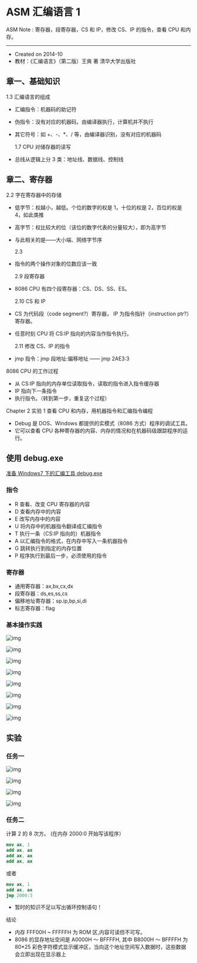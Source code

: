 # ASM 汇编语言 1

ASM Note : 寄存器，段寄存器，CS 和 IP，修改 CS、IP 的指令，查看 CPU 和内存。

---

-   Created on 2014-10
-   教材：《汇编语言》（第二版）王爽 著 清华大学出版社

## 章一、基础知识

1.3 汇编语言的组成

-   汇编指令：机器码的助记符
-   伪指令：没有对应的机器码，由编译器执行，计算机并不执行
-   其它符号：如 +、-、\*、/ 等，由编译器识别，没有对应的机器码

    1.7 CPU 对储存器的读写

-   总线从逻辑上分 3 类：地址线、数据线、控制线

## 章二、寄存器

2.2 字在寄存器中的存储

-   低字节：权越小，越低。个位的数字的权是 1，十位的权是 2，百位的权是 4，如此类推
-   高字节：权比较大的位（该位的数字代表的分量较大），即为高字节
-   与此相关的是——大小端、网络字节序

    2.3

-   指令的两个操作对象的位数应该一致

    2.9 段寄存器

-   8086 CPU 有四个段寄存器：CS、DS、SS、ES。

    2.10 CS 和 IP

-   CS 为代码段（code segment?）寄存器， IP 为指令指针（instruction ptr?）寄存器。
-   任意时刻 CPU 将 CS:IP 指向的内容当作指令执行。

    2.11 修改 CS、IP 的指令

-   jmp 指令：jmp 段地址:偏移地址 —— jmp 2AE3:3

8086 CPU 的工作过程

-   从 CS:IP 指向的内存单位读取指令，读取的指令进入指令缓存器
-   IP 指向下一条指令
-   执行指令。（转到第一步，重复这个过程）

Chapter 2 实验 1 查看 CPU 和内存，用机器指令和汇编指令编程

-   Debug 是 DOS、Windows 都提供的实模式（8086 方式）程序的调试工具。
-   它可以查看 CPU 各种寄存器的内容、内存的情况和在机器码级跟踪程序的运行。

## 使用 debug.exe

[准备 Windows7 下的汇编工具 debug.exe](prepare-on-windows-7.md)

### 指令

-   R 查看、改变 CPU 寄存器的内容
-   D 查看内存中的内容
-   E 改写内存中的内容
-   U 将内存中的机器指令翻译成汇编指令
-   T 执行一条（CS:IP 指向的）机器指令
-   A 以汇编指令的格式，在内存中写入一条机器指令
-   G 跳转执行到指定的内存位置
-   P 程序执行到最后一步，必须使用的指令

### 寄存器

-   通用寄存器：ax,bx,cx,dx
-   段寄存器：ds,es,ss,cs
-   偏移地址寄存器：sp.ip,bp,si,di
-   标志寄存器：flag

### 基本操作实践

![img](https://img.icehe.xyz/Assembly%20Language%20-%20Note%201/4bc20fd901206044a792ae37d5ccd1b3.png)

![img](https://img.icehe.xyz/Assembly%20Language%20-%20Note%201/8274851476c413d426e343e69e8e5187.png)

![img](https://img.icehe.xyz/Assembly%20Language%20-%20Note%201/17ee180333575eb889d093caeb72a845.png)

![img](https://img.icehe.xyz/Assembly%20Language%20-%20Note%201/706f7ccda236318f3be58b20c32a521d.png)

![img](https://img.icehe.xyz/Assembly%20Language%20-%20Note%201/55b18e7e228e351d59ab509d2d91d089.png)

![img](https://img.icehe.xyz/Assembly%20Language%20-%20Note%201/565deced8c0a4ce33c0b5eb86a066b28.png)

![img](https://img.icehe.xyz/Assembly%20Language%20-%20Note%201/1ee20fb40a66fb58acb5ba8312ac301d.png)

![img](https://img.icehe.xyz/Assembly%20Language%20-%20Note%201/a04b37ec53451fff31c98c59b1ee0343.png)

## 实验

### 任务一

![img](https://img.icehe.xyz/Assembly%20Language%20-%20Note%201/bac5af4d74353db662a06aaf11cbe162.png)

![img](https://img.icehe.xyz/Assembly%20Language%20-%20Note%201/3c1fa34129c318f8ef086ac0725b126a.png)

![img](https://img.icehe.xyz/Assembly%20Language%20-%20Note%201/6b62a7dc51f24ad3ee0932c29fade4fc.png)

![img](https://img.icehe.xyz/Assembly%20Language%20-%20Note%201/386bad5a0f13c43e209df53c0b81298f.png)

### 任务二

计算 2 的 8 次方。
(在内存 2000:0 开始写该程序）

```nasm
mov ax, 1
add ax, ax
add ax, ax
add ax, ax
```

或者

```nasm
mov ax, 1
add ax, ax
jmp 2000:3
```

-   暂时的知识不足以写出循环控制语句！

结论

-   内存 FFF00H ~ FFFFFH 为 ROM 区,内容可读但不可写。
-   8086 的显存地址空间是 A0000H ～ BFFFFH, 其中 B8000H ～ BFFFFH 为 80\*25 彩色字符模式显示缓冲区，当向这个地址空间写入数据时，这些数据会立即出现在显示器上
